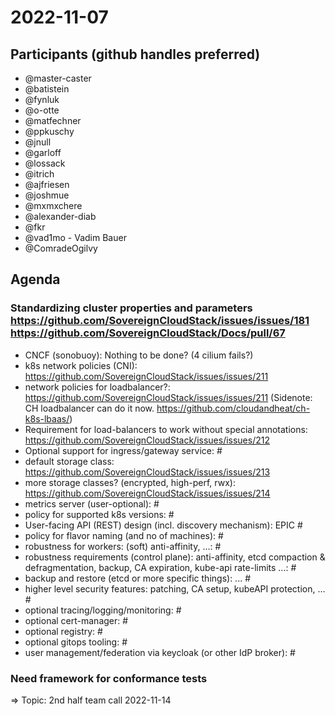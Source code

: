# 2022-11-07
## Participants (github handles preferred)
* @master-caster
* @batistein
* @fynluk
* @o-otte
* @matfechner
* @ppkuschy
* @jnull
* @garloff
* @lossack
* @itrich
* @ajfriesen
* @joshmue
* @mxmxchere
* @alexander-diab
* @fkr
* @vad1mo - Vadim Bauer
* @ComradeOgilvy

## Agenda
### Standardizing cluster properties and parameters https://github.com/SovereignCloudStack/issues/issues/181 https://github.com/SovereignCloudStack/Docs/pull/67
- CNCF (sonobuoy): Nothing to be done? (4 cilium fails?)
- k8s network policies (CNI): https://github.com/SovereignCloudStack/issues/issues/211
- network policies for loadbalancer?: https://github.com/SovereignCloudStack/issues/issues/211
  (Sidenote: CH loadbalancer can do it now. https://github.com/cloudandheat/ch-k8s-lbaas/)
- Requirement for load-balancers to work without special annotations: https://github.com/SovereignCloudStack/issues/issues/212
- Optional support for ingress/gateway service: #
- default storage class: https://github.com/SovereignCloudStack/issues/issues/213
- more storage classes? (encrypted, high-perf, rwx): https://github.com/SovereignCloudStack/issues/issues/214
- metrics server (user-optional): #
- policy for supported k8s versions: #
- User-facing API (REST) design (incl. discovery mechanism): EPIC #
- policy for flavor naming (and no of machines): #
- robustness for workers: (soft) anti-affinity, ...: #
- robustness requirements (control plane): anti-affinity, etcd compaction & defragmentation, backup, CA expiration, kube-api rate-limits ...: #
- backup and restore (etcd or more specific things): ... #
- higher level security features: patching, CA setup, kubeAPI protection, ... #
- optional tracing/logging/monitoring: #
- optional cert-manager: #
- optional registry: #
- optional gitops tooling: #
- user management/federation via keycloak (or other IdP broker): #
### Need framework for conformance tests
=> Topic: 2nd half team call 2022-11-14
